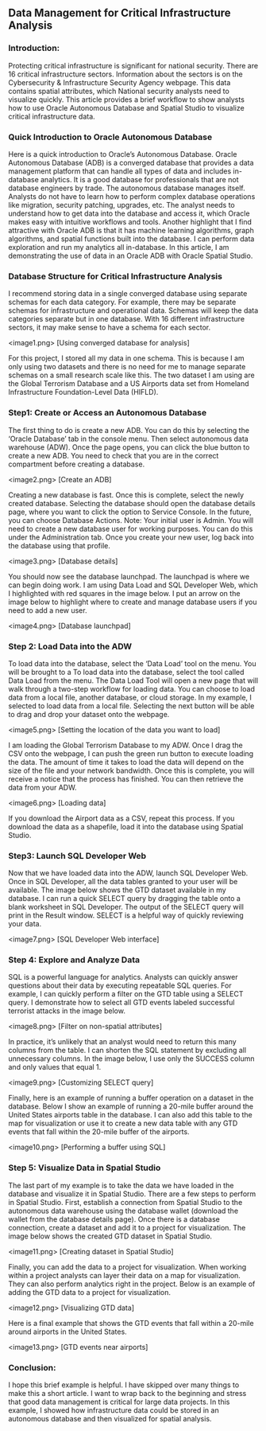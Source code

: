 ## Data Management for Critical Infrastructure Analysis

### Introduction:

Protecting critical infrastructure is significant for national security. There are 16 critical infrastructure sectors. Information about the sectors is on the Cybersecurity & Infrastructure Security Agency webpage. This data contains spatial attributes, which National security analysts need to visualize quickly.  This article provides a brief workflow to show analysts how to use Oracle Autonomous Database and Spatial Studio to visualize critical infrastructure data.

### Quick Introduction to Oracle Autonomous Database
Here is a quick introduction to Oracle’s Autonomous Database. Oracle Autonomous Database (ADB) is a converged database that provides a data management platform that can handle all types of data and includes in-database analytics. It is a good database for professionals that are not database engineers by trade. The autonomous database manages itself. Analysts do not have to learn how to perform complex database operations like migration, security patching, upgrades, etc. The analyst needs to understand how to get data into the database and access it, which Oracle makes easy with intuitive workflows and tools. Another highlight that I find attractive with Oracle ADB is that it has machine learning algorithms, graph algorithms, and spatial functions built into the database.   I can perform data exploration and run my analytics all in-database. In this article, I am demonstrating the use of data in an Oracle ADB with Oracle Spatial Studio.

### Database Structure for Critical Infrastructure Analysis
I recommend storing data in a single converged database using separate schemas for each data category. For example, there may be separate schemas for infrastructure and operational data. Schemas will keep the data categories separate but in one database. With 16 different infrastructure sectors, it may make sense to have a schema for each sector.  

<image1.png> [Using converged database for analysis]

For this project, I stored all my data in one schema.  This is because I am only using two datasets and there is no need for me to manage separate schemas on a small research scale like this.  The two dataset I am using are the Global Terrorism Database and a US Airports data set from Homeland Infrastructure Foundation-Level Data (HIFLD).

### Step1: Create or Access an Autonomous Database
The first thing to do is create a new ADB. You can do this by selecting the ‘Oracle Database’ tab in the console menu. Then select autonomous data warehouse (ADW). Once the page opens, you can click the blue button to create a new ADB. You need to check that you are in the correct compartment before creating a database.

<image2.png> [Create an ADB]

Creating a new database is fast. Once this is complete, select the newly created database. Selecting the database should open the database details page, where you want to click the option to Service Console. In the future, you can choose Database Actions. Note: Your initial user is Admin. You will need to create a new database user for working purposes. You can do this under the Administration tab. Once you create your new user, log back into the database using that profile.

<image3.png> [Database details]

You should now see the database launchpad. The launchpad is where we can begin doing work. I am using Data Load and SQL Developer Web, which I highlighted with red squares in the image below. I put an arrow on the image below to highlight where to create and manage database users if you need to add a new user.  

<image4.png> [Database launchpad]

### Step 2: Load Data into the ADW
To load data into the database, select the ‘Data Load’ tool on the menu. You will be brought to a To load data into the database, select the tool called Data Load from the menu. The Data Load Tool will open a new page that will walk through a two-step workflow for loading data. You can choose to load data from a local file, another database, or cloud storage.   In my example, I selected to load data from a local file. Selecting the next button will be able to drag and drop your dataset onto the webpage. 

<image5.png> [Setting the location of the data you want to load]

I am loading the Global Terrorism Database to my ADW. Once I drag the CSV onto the webpage, I can push the green run button to execute loading the data. The amount of time it takes to load the data will depend on the size of the file and your network bandwidth. Once this is complete, you will receive a notice that the process has finished. You can then retrieve the data from your ADW.

<image6.png> [Loading data]

If you download the Airport data as a CSV, repeat this process.  If you download the data as a shapefile, load it into the database using Spatial Studio.

### Step3: Launch SQL Developer Web 
Now that we have loaded data into the ADW, launch SQL Developer Web. Once in SQL Developer, all the data tables granted to your user will be available. The image below shows the GTD dataset available in my database. I can run a quick SELECT query by dragging the table onto a blank worksheet in SQL Developer. The output of the SELECT query will print in the Result window. SELECT is a helpful way of quickly reviewing your data.

<image7.png> [SQL Developer Web interface]

### Step 4: Explore and Analyze Data 
SQL is a powerful language for analytics.   Analysts can quickly answer questions about their data by executing repeatable SQL queries. For example, I can quickly perform a filter on the GTD table using a SELECT query. I demonstrate how to select all GTD events labeled successful terrorist attacks in the image below.

<image8.png> [Filter on non-spatial attributes]

In practice, it’s unlikely that an analyst would need to return this many columns from the table. I can shorten the SQL statement by excluding all unnecessary columns.  In the image below, I use only the SUCCESS column and only values that equal 1.

<image9.png> [Customizing SELECT query]

Finally, here is an example of running a buffer operation on a dataset in the database. Below I show an example of running a 20-mile buffer around the United States airports table in the database. I can also add this table to the map for visualization or use it to create a new data table with any GTD events that fall within the 20-mile buffer of the airports. 

<image10.png> [Performing a buffer using SQL]

### Step 5: Visualize Data in Spatial Studio
The last part of my example is to take the data we have loaded in the database and visualize it in Spatial Studio. There are a few steps to perform in Spatial Studio. First, establish a connection from Spatial Studio to the autonomous data warehouse using the database wallet (download the wallet from the database details page). Once there is a database connection, create a dataset and add it to a project for visualization. The image below shows the created GTD dataset in Spatial Studio. 

<image11.png> [Creating dataset in Spatial Studio]

Finally, you can add the data to a project for visualization.  When working within a project analysts can layer their data on a map for visualization.  They can also perform analytics right in the project.   Below is an example of adding the GTD data to a project for visualization.  

<image12.png> [Visualizing GTD data]

Here is a final example that shows the GTD events that fall within a 20-mile around airports in the United States.

<image13.png> [GTD events near airports]

### Conclusion:
I hope this brief example is helpful. I have skipped over many things to make this a short article. I want to wrap back to the beginning and stress that good data management is critical for large data projects. In this example, I showed how infrastructure data could be stored in an autonomous database and then visualized for spatial analysis.  


